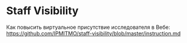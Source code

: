 # Staff Visibility


Как повысить виртуальное присутствие исследователя в Вебе: https://github.com/IPMITMO/staff-visibility/blob/master/instruction.md
